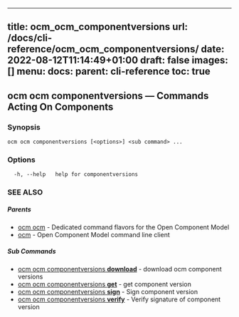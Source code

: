 
---
title: ocm_ocm_componentversions
url: /docs/cli-reference/ocm_ocm_componentversions/
date: 2022-08-12T11:14:49+01:00
draft: false
images: []
menu:
  docs:
    parent: cli-reference
toc: true
---
## ocm ocm componentversions &mdash; Commands Acting On Components

### Synopsis

```
ocm ocm componentversions [<options>] <sub command> ...
```

### Options

```
  -h, --help   help for componentversions
```

### SEE ALSO

##### Parents

* [ocm ocm](ocm_ocm.md)	 - Dedicated command flavors for the Open Component Model
* [ocm](ocm.md)	 - Open Component Model command line client


##### Sub Commands

* [ocm ocm componentversions <b>download</b>](ocm_ocm_componentversions_download.md)	 - download ocm component versions
* [ocm ocm componentversions <b>get</b>](ocm_ocm_componentversions_get.md)	 - get component version
* [ocm ocm componentversions <b>sign</b>](ocm_ocm_componentversions_sign.md)	 - Sign component version
* [ocm ocm componentversions <b>verify</b>](ocm_ocm_componentversions_verify.md)	 - Verify signature of component version

